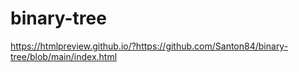 # binary-tree

https://htmlpreview.github.io/?https://github.com/Santon84/binary-tree/blob/main/index.html
